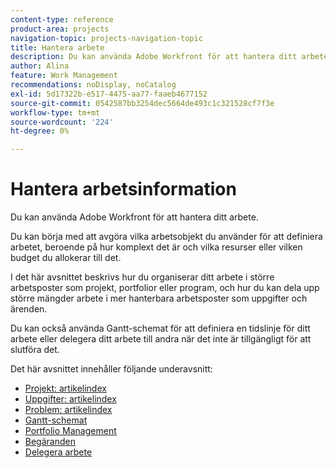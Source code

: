 ```yaml
---
content-type: reference
product-area: projects
navigation-topic: projects-navigation-topic
title: Hantera arbete
description: Du kan använda Adobe Workfront för att hantera ditt arbete. Du kan börja med att avgöra vilka arbetsobjekt du använder för att definiera arbetet, beroende på hur komplext det är och vilka resurser eller vilken budget du allokerar till det. I det här avsnittet beskrivs hur du organiserar ditt arbete i större arbetsposter som projekt, portfolior eller program, och hur du kan dela upp större mängder arbete i mer hanterbara arbetsposter som uppgifter och ärenden. Du kan också använda Gantt-schemat för att definiera en tidslinje för ditt arbete eller delegera ditt arbete till andra när det inte är tillgängligt för att slutföra det.
author: Alina
feature: Work Management
recommendations: noDisplay, noCatalog
exl-id: 5d17322b-e517-4475-aa77-faaeb4677152
source-git-commit: 0542587bb3254dec5664de493c1c321528cf7f3e
workflow-type: tm+mt
source-wordcount: '224'
ht-degree: 0%

---
```


# Hantera arbetsinformation

Du kan använda Adobe Workfront för att hantera ditt arbete.

Du kan börja med att avgöra vilka arbetsobjekt du använder för att definiera arbetet, beroende på hur komplext det är och vilka resurser eller vilken budget du allokerar till det.

I det här avsnittet beskrivs hur du organiserar ditt arbete i större arbetsposter som projekt, portfolior eller program, och hur du kan dela upp större mängder arbete i mer hanterbara arbetsposter som uppgifter och ärenden.

Du kan också använda Gantt-schemat för att definiera en tidslinje för ditt arbete eller delegera ditt arbete till andra när det inte är tillgängligt för att slutföra det.

Det här avsnittet innehåller följande underavsnitt:

* [Projekt: artikelindex](../manage-work/projects/projects-overview.md)
* [Uppgifter: artikelindex](../manage-work/tasks/tasks-overview.md)
* [Problem: artikelindex](../manage-work/issues/issues-overview.md)
* [Gantt-schemat](../manage-work/gantt-chart/the-gantt-chart.md)
* [Portfolio Management](../manage-work/portfolios/portfolio-management-overview.md)
* [Begäranden](../manage-work/requests/requests-overview.md)
* [Delegera arbete](../manage-work/delegate-work/delegate-work.md)
